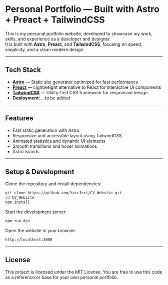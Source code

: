# Personal Portfolio — Built with Astro + Preact + TailwindCSS

This is my personal portfolio website, developed to showcase my work, skills, and experience as a developer and designer.  
It is built with **Astro**, **Preact**, and **TailwindCSS**, focusing on speed, simplicity, and a clean modern design.

---

## Tech Stack

- **[Astro](https://astro.build/)** — Static site generator optimized for fast performance  
- **[Preact](https://preactjs.com/)** — Lightweight alternative to React for interactive UI components  
- **[TailwindCSS](https://tailwindcss.com/)** — Utility-first CSS framework for responsive design
- **Deployment:** ...to be added

---

## Features

- Fast static generation with Astro
- Responsive and accessible layout using TailwindCSS
- Animated statistics and dynamic UI elements
- Smooth transitions and hover animations  
- Astro islands

---

## Setup & Development

Clone the repository and install dependencies:

```bash
git clone https://github.com/YairJeri/CV_Website.git
cd CV_Website
npm install
```

Start the development server:

```bash
npm run dev
```

Open the website in your browser:

```bash
http://localhost:3000
```

---

## License

This project is licensed under the MIT License.
You are free to use this code as a reference or base for your own personal portfolio.
